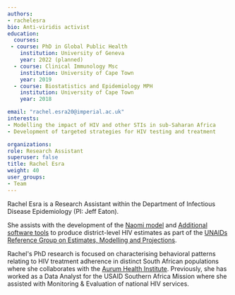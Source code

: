 ```yaml
---
authors:
- rachelesra
bio: Anti-viridis activist 
education:
  courses:
 - course: PhD in Global Public Health
    institution: University of Geneva
    year: 2022 (planned)
  - course: Clinical Immunology Msc
    institution: University of Cape Town
    year: 2019
  - course: Biostatistics and Epidemiology MPH
    institution: University of Cape Town
    year: 2018

email: "rachel.esra20@imperial.ac.uk"
interests:
- Modelling the impact of HIV and other STIs in sub-Saharan Africa
- Development of targeted strategies for HIV testing and treatment

organizations:
role: Research Assistant
superuser: false
title: Rachel Esra
weight: 40
user_groups:
- Team
---
```


Rachel Esra is a Research Assistant within the Department of Infectious Disease Epidemiology (PI: Jeff Eaton).

She assists with the development of the [Naomi model](https://github.com/mrc-ide/naomi) and [Additional software tools](https://hivtools.unaids.org/) to produce district-level HIV estimates as part of the [UNAIDs Reference Group on Estimates, Modelling and Projections](https://www.epidem.org/).

Rachel's PhD research is focused on characterising behavioral patterns relating to HIV treatment adherence in distinct South African populations where she collaborates with the [Aurum Health Institute](https://www.auruminstitute.org/). Previously, she has worked as a Data Analyst for the USAID Southern Africa Mission where she assisted with Monitoring & Evaluation of national HIV services. 